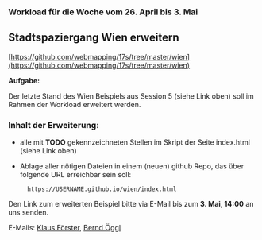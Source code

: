 ### Workload für die Woche vom 26. April bis 3. Mai

## Stadtspaziergang Wien erweitern

[https://github.com/webmapping/17s/tree/master/wien](https://github.com/webmapping/17s/tree/master/wien)

**Aufgabe:**

Der letzte Stand des Wien Beispiels aus Session 5 (siehe Link oben) soll im Rahmen der Workload erweitert werden.

### Inhalt der Erweiterung:

* alle mit **TODO** gekennzeichneten Stellen im Skript der Seite index.html (siehe Link oben)
* Ablage aller nötigen Dateien in einem (neuen) github Repo, das über folgende URL erreichbar sein soll:

        https://USERNAME.github.io/wien/index.html

Den Link zum erweiterten Beispiel bitte via E-Mail bis zum **3. Mai, 14:00** an uns senden.

E-Mails: [Klaus Förster](mailto:klaus.foerster@uibk.ac.at), [Bernd Öggl](mailto:bernd.oeggl@uibk.ac.at)

